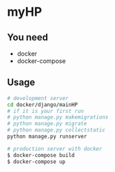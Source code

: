 # myHP
## You need
- docker
- docker-compose

## Usage
```bash
# development server
cd docker/django/mainHP
# if it is your first run
# python manage.py makemigrations
# python manage.py migrate
# python manage.py collectstatic
python manage.py runserver
```

```bash
# production server with docker
$ docker-compose build
$ docker-compose up
```
